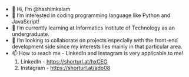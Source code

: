 - 👋 Hi, I’m @hashimkalam
- 👀 I’m interested in coding programming language like Python and JavaScript!
- 🌱 I’m currently learning at Informatics Institute of Technology as an undergraduate.
- 💞️ I’m looking to collaborate on projects especially with the front-end development side since my interests lies mainly in that particular area.
- 📫 How to reach me - LinkedIn and Instagram is very applicable to me!
     1. LinkedIn - https://shorturl.at/hxCEG
     2. Instagram - https://shorturl.at/ado08

<!---
hashimkalam/hashimkalam is a ✨ special ✨ repository because its `README.md` (this file) appears on your GitHub profile.
You can click the Preview link to take a look at your changes.
--->
